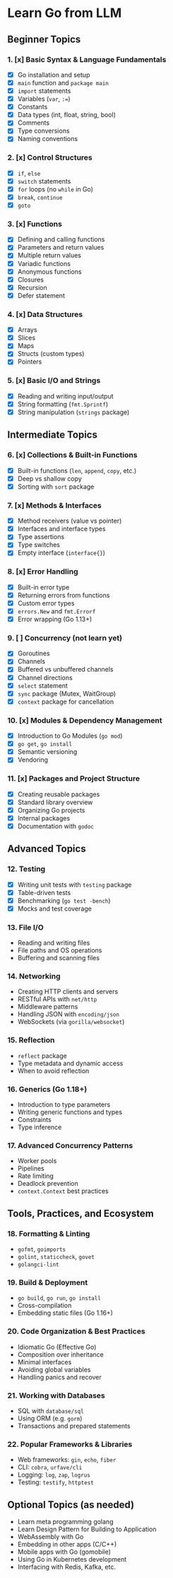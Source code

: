 # Learn Go from LLM

## Beginner Topics

### 1. [x] Basic Syntax & Language Fundamentals

- [x] Go installation and setup
- [x] `main` function and `package main`
- [x] `import` statements
- [x] Variables (`var`, `:=`)
- [x] Constants
- [x] Data types (int, float, string, bool)
- [x] Comments
- [x] Type conversions
- [x] Naming conventions

### 2. [x] Control Structures

- [x] `if`, `else`
- [x] `switch` statements
- [x] `for` loops (no `while` in Go)
- [x] `break`, `continue`
- [x] `goto`

### 3. [x] Functions

- [x] Defining and calling functions
- [x] Parameters and return values
- [x] Multiple return values
- [x] Variadic functions
- [x] Anonymous functions
- [x] Closures
- [x] Recursion
- [x] Defer statement

### 4. [x] Data Structures

- [x] Arrays
- [x] Slices
- [x] Maps
- [x] Structs (custom types)
- [x] Pointers

### 5. [x] Basic I/O and Strings

- [x] Reading and writing input/output
- [x] String formatting (`fmt.Sprintf`)
- [x] String manipulation (`strings` package)

## Intermediate Topics

### 6. [x] Collections & Built-in Functions

- [x] Built-in functions (`len`, `append`, `copy`, etc.)
- [x] Deep vs shallow copy
- [x] Sorting with `sort` package

### 7. [x] Methods & Interfaces

- [x] Method receivers (value vs pointer)
- [x] Interfaces and interface types
- [x] Type assertions
- [x] Type switches
- [x] Empty interface (`interface{}`)

### 8. [x] Error Handling

- [x] Built-in error type
- [x] Returning errors from functions
- [x] Custom error types
- [x] `errors.New` and `fmt.Errorf`
- [x] Error wrapping (Go 1.13+)

### 9. [ ] Concurrency (not learn yet)

- [x] Goroutines
- [x] Channels
- [x] Buffered vs unbuffered channels
- [x] Channel directions
- [x] `select` statement
- [x] `sync` package (Mutex, WaitGroup)
- [x] `context` package for cancellation

### 10. [x] Modules & Dependency Management

- [x] Introduction to Go Modules (`go mod`)
- [x] `go get`, `go install`
- [x] Semantic versioning
- [x] Vendoring

### 11. [x] Packages and Project Structure

- [x] Creating reusable packages
- [x] Standard library overview
- [x] Organizing Go projects
- [x] Internal packages
- [x] Documentation with `godoc`

## Advanced Topics

### 12. Testing

- [x] Writing unit tests with `testing` package
- [x] Table-driven tests
- [x] Benchmarking (`go test -bench`)
- [x] Mocks and test coverage

### 13. File I/O

- Reading and writing files
- File paths and OS operations
- Buffering and scanning files

### 14. Networking

- Creating HTTP clients and servers
- RESTful APIs with `net/http`
- Middleware patterns
- Handling JSON with `encoding/json`
- WebSockets (via `gorilla/websocket`)

### 15. Reflection

- `reflect` package
- Type metadata and dynamic access
- When to avoid reflection

### 16. Generics (Go 1.18+)

- Introduction to type parameters
- Writing generic functions and types
- Constraints
- Type inference

### 17. Advanced Concurrency Patterns

- Worker pools
- Pipelines
- Rate limiting
- Deadlock prevention
- `context.Context` best practices

## Tools, Practices, and Ecosystem

### 18. Formatting & Linting

- `gofmt`, `goimports`
- `golint`, `staticcheck`, `govet`
- `golangci-lint`

### 19. Build & Deployment

- `go build`, `go run`, `go install`
- Cross-compilation
- Embedding static files (Go 1.16+)

### 20. Code Organization & Best Practices

- Idiomatic Go (Effective Go)
- Composition over inheritance
- Minimal interfaces
- Avoiding global variables
- Handling panics and recover

### 21. Working with Databases

- SQL with `database/sql`
- Using ORM (e.g. `gorm`)
- Transactions and prepared statements

### 22. Popular Frameworks & Libraries

- Web frameworks: `gin`, `echo`, `fiber`
- CLI: `cobra`, `urfave/cli`
- Logging: `log`, `zap`, `logrus`
- Testing: `testify`, `httptest`

## Optional Topics (as needed)

- Learn meta programming golang
- Learn Design Pattern for Building to Application
- WebAssembly with Go
- Embedding in other apps (C/C++)
- Mobile apps with Go (gomobile)
- Using Go in Kubernetes development
- Interfacing with Redis, Kafka, etc.

